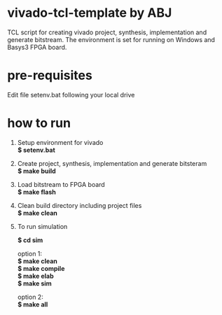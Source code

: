 # vivado-tcl-template by ABJ
TCL script for creating vivado project, synthesis, implementation and generate bitstream.
The environment is set for running on Windows and Basys3 FPGA board.

# pre-requisites
Edit file setenv.bat following your local drive

# how to run
1. Setup environment for vivado <br />
**$ setenv.bat**

2. Create project, synthesis, implementation and generate bitsteram <br />
**$ make build**

3. Load bitstream to FPGA board <br />
**$ make flash**

4. Clean build directory including project files <br />
**$ make clean**

5. To run simulation <br />
   
   **$ cd sim** <br />

	option 1: <br />
	**$ make clean** <br />
	**$ make compile** <br />
	**$ make elab** <br />
	**$ make sim** <br />
	
	option 2: <br />
	**$ make all** <br />

